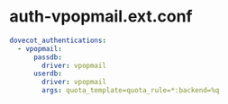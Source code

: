 # auth-vpopmail.ext.conf


```yaml
dovecot_authentications:
  - vpopmail:
      passdb:
        driver: vpopmail
      userdb:
        driver: vpopmail
        args: quota_template=quota_rule=*:backend=%q
```

